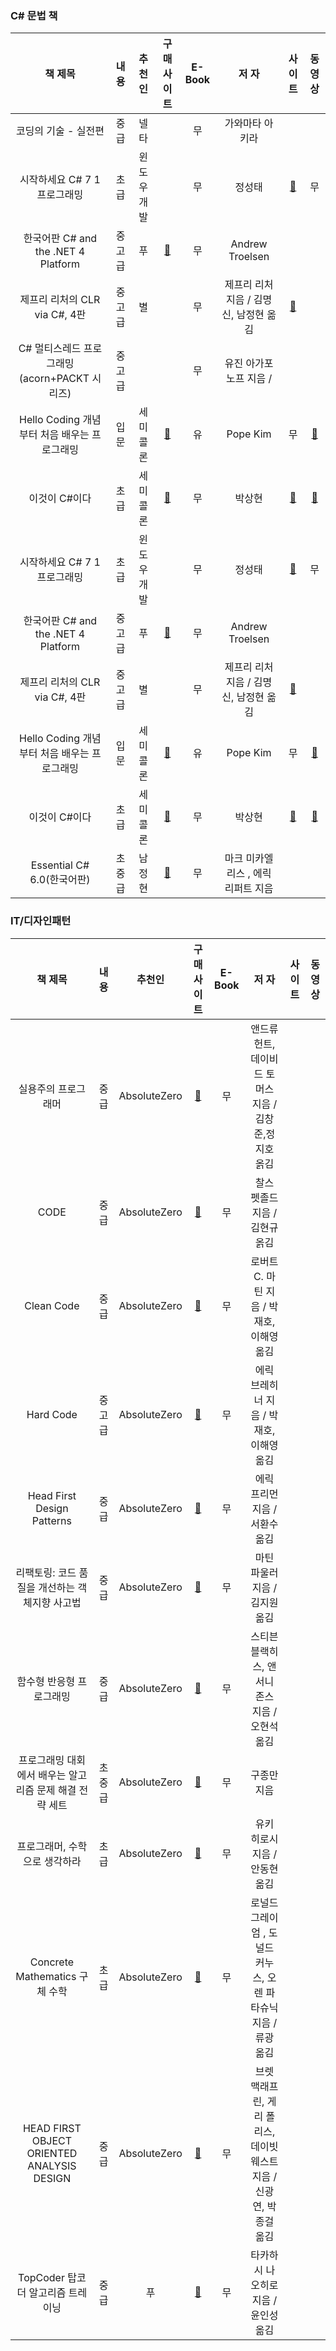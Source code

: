 ### C# 문법 책 

| 책 제목              | 내용     | 추천인    | 구매사이트 |E-Book  |   저 자     | 사이트  | 동영상|
|:-------------------:|:--------:|:--------:|:--------:|:--------:|:--------:|:--------:|:--------:|
| 코딩의 기술 - 실전편 |   중급     |    넬타 |          |    무     |  가와마타 아키라  |          |         |   
| 시작하세요 C# 7 1 프로그래밍 | 초급     | 윈도우개발 |  | 무 | 정성태    |  [:link:](https://www.sysnet.pe.kr)  |  무  | 
| 한국어판 C# and the .NET 4 Platform | 중고급   | 푸 | [:link:](https://jiandson.co.kr/books/53) | 무 | Andrew Troelsen | | |
| 제프리 리처의 CLR via C#, 4판 | 중고급   | 별 |  | 무 | 제프리 리처 지음 / 김명신, 남정현 옮김| [:link:](https://bjpublic.tistory.com/214) | |
| C# 멀티스레드 프로그래밍(acorn+PACKT 시리즈) | 중고급   |  |  | 무 | 유진 아가포노프 지음 /  | |
| Hello Coding 개념부터 처음 배우는 프로그래밍 | 입문 | 세미콜론 | [:link:](https://book.naver.com/bookdb/book_detail.nhn?bid=12877969) | 유 | Pope Kim  | 무 |  [:link:](https://www.youtube.com/channel/UCgbTc3-C54iadfhfghvwGMA/videos)  | 
| 이것이 C#이다 | 초급 | 세미콜론 | [:link:](https://book.naver.com/bookdb/book_detail.nhn?bid=13745716) | 무 | 박상현 |[:link:](https://cafe.naver.com/thisiscsharp)  | [:link:](https://youtu.be/4mHcfc-Sskg?list=PLVsNizTWUw7H1861aUZjGVEPaKqp6WMim) | 
| 시작하세요 C# 7 1 프로그래밍 | 초급     | 윈도우개발 |  | 무 | 정성태    |    [:link:](https://www.sysnet.pe.kr)  |  무  | 
| 한국어판 C# and the .NET 4 Platform | 중고급   | 푸 | [:link:](https://jiandson.co.kr/books/53) | 무 | Andrew Troelsen | | |
| 제프리 리처의 CLR via C#, 4판 | 중고급   | 별 |  | 무 | 제프리 리처 지음 / 김명신, 남정현 옮김|[:link:](https://bjpublic.tistory.com/214) | |
| Hello Coding 개념부터 처음 배우는 프로그래밍 | 입문 | 세미콜론 | [:link:](https://book.naver.com/bookdb/book_detail.nhn?bid=12877969) | 유 | Pope Kim  | 무 |  [:link:](https://www.youtube.com/channel/UCgbTc3-C54iadfhfghvwGMA/videos)  | 
| 이것이 C#이다 | 초급 | 세미콜론 | [:link:](https://book.naver.com/bookdb/book_detail.nhn?bid=13745716) | 무 | 박상현 |[:link:](https://cafe.naver.com/thisiscsharp)  | [:link:](https://youtu.be/4mHcfc-Sskg?list=PLVsNizTWUw7H1861aUZjGVEPaKqp6WMim) | 
| Essential C# 6.0(한국어판) | 초중급 | 남정현 | [:link:](http://www.kyobobook.co.kr/product/detailViewKor.laf?ejkGb=KOR&mallGb=KOR&barcode=9788960778481&orderClick=LAG&Kc=) | 무 | 마크 미카엘리스 , 에릭 리퍼트 지음 || | 


### IT/디자인패턴

| 책 제목              | 내용     | 추천인    | 구매사이트 |E-Book  |   저 자     | 사이트  | 동영상|
|:-------------------:|:--------:|:--------:|:--------:|:--------:|:--------:|:--------:|:--------:|
| 실용주의 프로그래머 | 중급 | AbsoluteZero | [:link:](https://bit.ly/2kduBwC) | 무 | 앤드류 헌트, 데이비드 토머스 지음 / 김창준,정지호 옭김 | |
| CODE | 중급 | AbsoluteZero | [:link:](https://bit.ly/2J7NJYz) | 무 | 찰스 펫졸드 지음 / 김현규 옭김  | |
| Clean Code | 중급 | AbsoluteZero | [:link:](https://bit.ly/2UNvD05) | 무 | 로버트 C. 마틴 지음 / 박재호, 이해영 옮김  | |
| Hard Code | 중고급 | AbsoluteZero | [:link:](https://bit.ly/2ZKzgYl) | 무 | 에릭 브레히너 지음 / 박재호, 이해영 옮김  | |
| Head First Design Patterns | 중급 | AbsoluteZero | [:link:](https://bit.ly/2ISFwIy) | 무 | 에릭 프리먼 지음 / 서환수 옮김  | |
| 리팩토링: 코드 품질을 개선하는 객체지향 사고법 | 중급 | AbsoluteZero | [:link:](https://bit.ly/2PIkywn) | 무 | 마틴 파울러 지음 / 김지원 옮김  | |
| 함수형 반응형 프로그래밍 | 중급 | AbsoluteZero | [:link:](https://bit.ly/2Jfqyf9) | 무 | 스티븐 블랙히스, 앤서니 존스 지음 / 오현석 옮김  | |
| 프로그래밍 대회에서 배우는 알고리즘 문제 해결 전략 세트 | 초중급 | AbsoluteZero | [:link:](https://bit.ly/2Lhe7SA) | 무 | 구종만 지음  | |
| 프로그래머, 수학으로 생각하라 | 초급 | AbsoluteZero | [:link:](https://bit.ly/2GX1EiD) | 무 | 유키 히로시 지음 / 안동현 옮김  | |
| Concrete Mathematics 구체 수학 | 초급 | AbsoluteZero | [:link:](https://bit.ly/2GWaqgX) | 무 | 로널드 그레이엄 , 도널드 커누스, 오렌 파타슈닉 지음 / 류광 옮김  | |
| HEAD FIRST OBJECT ORIENTED ANALYSIS DESIGN  | 중급 | AbsoluteZero | [:link:](https://bit.ly/2V9OgQU) | 무 | 브렛 맥래프린, 게리 폴리스, 데이빗 웨스트 지음 / 신광연, 박종걸 옮김  | |
| TopCoder 탑코더 알고리즘 트레이닝 | 중급 | 푸 | [:link:](http://www.kyobobook.co.kr/product/detailViewKor.laf?ejkGb=KOR&barcode=9788968480553) | 무 | 타카하시 나오히로 지음 / 윤인성 옮김  | |

